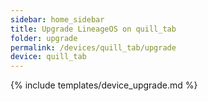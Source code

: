 ```yaml
---
sidebar: home_sidebar
title: Upgrade LineageOS on quill_tab
folder: upgrade
permalink: /devices/quill_tab/upgrade
device: quill_tab
---
```

{% include templates/device_upgrade.md %}

